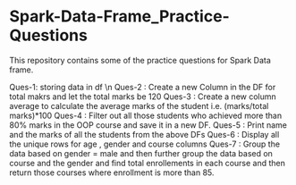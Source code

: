 # Spark-Data-Frame_Practice-Questions
This repository contains some of the practice questions for Spark Data frame. 

Ques-1: storing data in df \n
Ques-2 : Create a new Column in the DF for total makrs and let the total marks be 120
Ques-3 : Create a new column average to calculate the average marks of the student i.e. (marks/total marks)*100
Ques-4 : Filter out all those students who achieved more than 80% marks in the OOP course and save it in a new DF.
Ques-5 : Print name and the marks of all the students from the above DFs
Ques-6 : Display all the unique rows for age , gender and course columns
Ques-7 : Group the data based on gender = male and then further group the data based on course and the gender and find total enrollements in each course and then 
return those courses where enrollment is more than 85.
